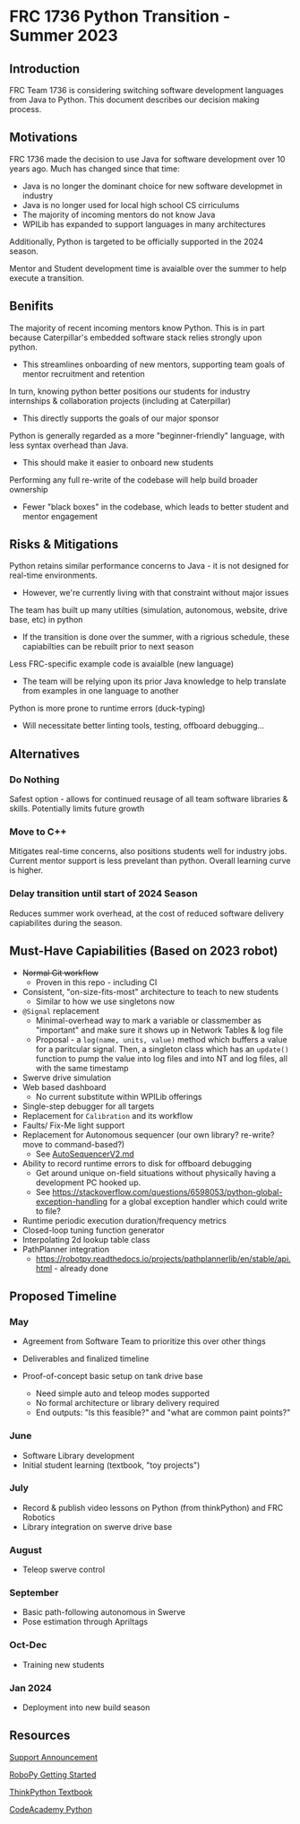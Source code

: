# FRC 1736 Python Transition - Summer 2023

## Introduction

FRC Team 1736 is considering switching software development languages from Java to Python. This document describes our decision making process.

## Motivations

FRC 1736 made the decision to use Java for software development over 10 years ago. Much has changed since that time:
* Java is no longer the dominant choice for new software developmet in industry
* Java is no longer used for local high school CS cirriculums 
* The majority of incoming mentors do not know Java
* WPILib has expanded to support languages in many architectures

Additionally, Python is targeted to be officially supported in the 2024 season.

Mentor and Student development time is avaialble over the summer to help execute a transition.

## Benifits

The majority of recent incoming mentors know Python. This is in part because Caterpillar's embedded software stack relies strongly upon python. 
- This streamlines onboarding of new mentors, supporting team goals of mentor recruitment and retention

In turn, knowing python better positions our students for industry internships & collaboration projects (including at Caterpillar)
- This directly supports the goals of our major sponsor

Python is generally regarded as a more "beginner-friendly" language, with less syntax overhead than Java. 
- This should make it easier to onboard new students

Performing any full re-write of the codebase will help build broader ownership
- Fewer "black boxes" in the codebase, which leads to better student and mentor engagement

## Risks & Mitigations

Python retains similar performance concerns to Java - it is not designed for real-time environments.
- However, we're currently living with that constraint without major issues

The team has built up many utilties (simulation, autonomous, website, drive base, etc) in python
- If the transition is done over the summer, with a rigrious schedule, these capiabilties can be rebuilt prior to next season

Less FRC-specific example code is avaialble (new language)
- The team will be relying upon its prior Java knowledge to help translate from examples in one language to another

Python is more prone to runtime errors (duck-typing)
- Will necessitate better linting tools, testing, offboard debugging...

## Alternatives

### Do Nothing

Safest option - allows for continued reusage of all team software libraries & skills. Potentially limits future growth

### Move to C++

Mitigates real-time concerns, also positions students well for industry jobs. Current mentor support is less prevelant than python. Overall learning curve is higher.

### Delay transition until start of 2024 Season

Reduces summer work overhead, at the cost of reduced software delivery capiabilites during the season.

## Must-Have Capiabilities (Based on 2023 robot)

* ~~Normal Git workflow~~
  * Proven in this repo - including CI
* Consistent, "on-size-fits-most" architecture to teach to new students
  * Similar to how we use singletons now
* `@Signal` replacement
  * Minimal-overhead way to mark a variable or classmember as "important" and make sure it shows up in Network Tables & log file
  * Proposal - a `log(name, units, value)` method which buffers a value for a paritcular signal. Then, a singleton class which has an `update()` function to pump the value into log files and into NT and log files, all with the same timestamp
* Swerve drive simulation
* Web based dashboard
  * No current substitute within WPILib offerings
* Single-step debugger for all targets
* Replacement for `Calibration` and its workflow
* Faults/ Fix-Me light support
* Replacement for Autonomous sequencer (our own library? re-write? move to command-based?)
  * See [AutoSequencerV2.md](./AutoSequencerV2.md)
* Ability to record runtime errors to disk for offboard debugging
  * Get around unique on-field situations without physically having a development PC hooked up.
  * See https://stackoverflow.com/questions/6598053/python-global-exception-handling for a global exception handler which could write to file?
* Runtime periodic execution duration/frequency metrics
* Closed-loop tuning function generator
* Interpolating 2d lookup table class
* PathPlanner integration
  * https://robotpy.readthedocs.io/projects/pathplannerlib/en/stable/api.html - already done

## Proposed Timeline

### May

* Agreement from Software Team to prioritize this over other things
* Deliverables and finalized timeline

* Proof-of-concept basic setup on tank drive base
  * Need simple auto and teleop modes supported
  * No formal architecture or library delivery required
  * End outputs: "Is this feasible?" and "what are common paint points?"

### June

* Software Library development
* Initial student learning (textbook, "toy projects")

### July

* Record & publish video lessons on Python (from thinkPython) and FRC Robotics
* Library integration on swerve drive base

### August

* Teleop swerve control

### September

* Basic path-following autonomous in Swerve
* Pose estimation through Apriltags

### Oct-Dec

* Training new students

### Jan 2024 

* Deployment into new build season

## Resources

[Support Announcement](https://wpilib.org/blog/bringing-python-to-frc)

[RoboPy Getting Started](https://robotpy.readthedocs.io/en/stable/getting_started.html)

[ThinkPython Textbook](https://greenteapress.com/thinkpython2/thinkpython2.pdf)

[CodeAcademy Python](https://www.codecademy.com/learn/learn-python-3)

